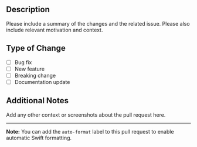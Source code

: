 ## Description

Please include a summary of the changes and the related issue. Please also include relevant motivation and context.

## Type of Change

- [ ] Bug fix
- [ ] New feature
- [ ] Breaking change
- [ ] Documentation update

## Additional Notes

Add any other context or screenshots about the pull request here.

---

**Note:** You can add the `auto-format` label to this pull request to enable automatic Swift formatting.
